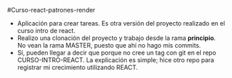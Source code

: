 #Curso-react-patrones-render
- Aplicación para crear tareas. Es otra versión del proyecto realizado en el curso intro de react.  
- Realizo una clonación del proyecto y trabajo desde la rama **principio**. No vean la rama MASTER, puesto que ahí no hago mis commits.
- Sí, pueden llegar a decir que porque no cree un tag con git en el repo CURSO-INTRO-REACT. La explicación es simple; hice otro repo para registrar mi crecimiento utilizando REACT.
